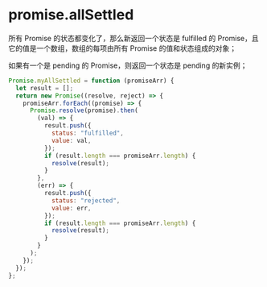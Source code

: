 # promise.allSettled

所有 Promise 的状态都变化了，那么新返回一个状态是 fulfilled 的 Promise，且它的值是一个数组，数组的每项由所有 Promise 的值和状态组成的对象；

如果有一个是 pending 的 Promise，则返回一个状态是 pending 的新实例；

```js
Promise.myAllSettled = function (promiseArr) {
  let result = [];
  return new Promise((resolve, reject) => {
    promiseArr.forEach((promise) => {
      Promise.resolve(promise).then(
        (val) => {
          result.push({
            status: "fulfilled",
            value: val,
          });
          if (result.length === promiseArr.length) {
            resolve(result);
          }
        },
        (err) => {
          result.push({
            status: "rejected",
            value: err,
          });
          if (result.length === promiseArr.length) {
            resolve(result);
          }
        }
      );
    });
  });
};
```
